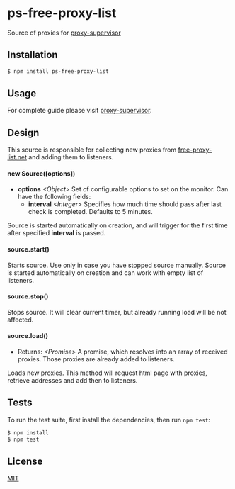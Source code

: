 # ps-free-proxy-list

Source of proxies for [proxy-supervisor](https://github.com/vladislao/proxy-supervisor/)

## Installation

```bash
$ npm install ps-free-proxy-list
```

## Usage

For complete guide please visit [proxy-supervisor](https://github.com/vladislao/proxy-supervisor/#how-to-play).

## Design

  This source is responsible for collecting new proxies from [free-proxy-list.net](http://free-proxy-list.net/) and adding them to listeners.

#### new Source([options])
  * **options** *\<Object\>* Set of configurable options to set on the monitor. Can have the following fields:
  	* **interval** *\<Integer\>* Specifies how much time should pass after last check is completed. Defaults to 5 minutes.

  Source is started automatically on creation, and will trigger for the first time after specified **interval** is passed.

#### source.start()

  Starts source. Use only in case you have stopped source manually. Source is started automatically on creation and can work with empty list of listeners.

#### source.stop()

  Stops source. It will clear current timer, but already running load will be not affected.

#### source.load()
  * Returns: *\<Promise\>* A promise, which resolves into an array of received proxies. Those proxies are already added to listeners.

  Loads new proxies. This method will request html page with proxies, retrieve addresses and add then to listeners.

## Tests

  To run the test suite, first install the dependencies, then run `npm test`:

```bash
$ npm install
$ npm test
```

## License

  [MIT](LICENSE)

